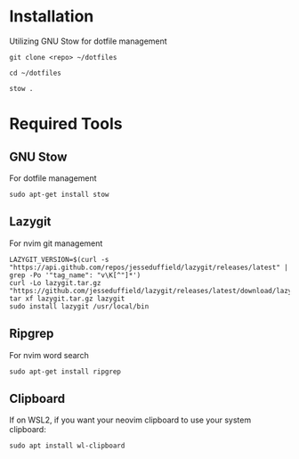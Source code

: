 # Installation

Utilizing GNU Stow for dotfile management

```
git clone <repo> ~/dotfiles

cd ~/dotfiles

stow .
```

# Required Tools

## GNU Stow

For dotfile management

`sudo apt-get install stow`

## Lazygit

For nvim git management

```
LAZYGIT_VERSION=$(curl -s "https://api.github.com/repos/jesseduffield/lazygit/releases/latest" | grep -Po '"tag_name": "v\K[^"]*')
curl -Lo lazygit.tar.gz "https://github.com/jesseduffield/lazygit/releases/latest/download/lazygit_${LAZYGIT_VERSION}_Linux_x86_64.tar.gz"
tar xf lazygit.tar.gz lazygit
sudo install lazygit /usr/local/bin
```

## Ripgrep

For nvim word search

`sudo apt-get install ripgrep`

## Clipboard

If on WSL2, if you want your neovim clipboard to use your system clipboard:

`sudo apt install wl-clipboard`
